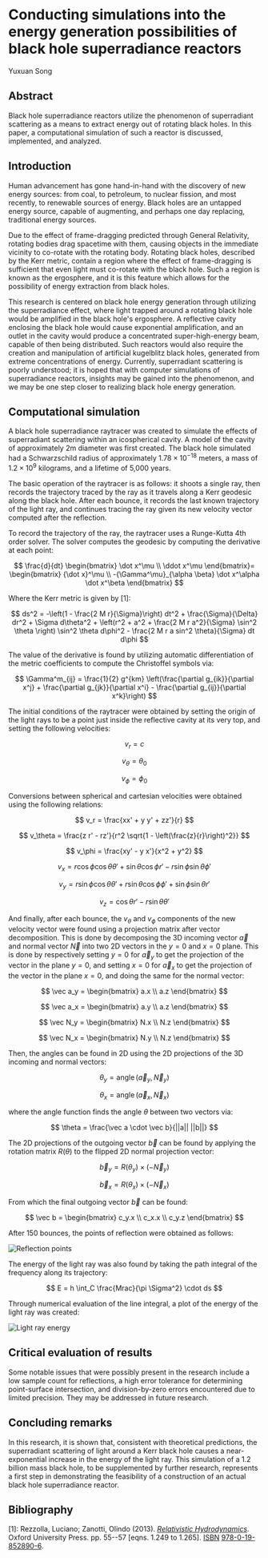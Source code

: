 # Conducting simulations into the energy generation possibilities of black hole superradiance reactors

Yuxuan Song

## Abstract

Black hole superradiance reactors utilize the phenomenon of superradiant scattering as a means to extract energy out of rotating black holes. In this paper, a computational simulation of such a reactor is discussed, implemented, and analyzed.

## Introduction

Human advancement has gone hand-in-hand with the discovery of new energy sources: from coal, to petroleum, to nuclear fission, and most recently, to renewable sources of energy. Black holes are an untapped energy source, capable of augmenting, and perhaps one day replacing, traditional energy sources.

Due to the effect of frame-dragging predicted through General Relativity, rotating bodies drag spacetime with them, causing objects in the immediate vicinity to co-rotate with the rotating body. Rotating black holes, described by the Kerr metric, contain a region where the effect of frame-dragging is sufficient that even light must co-rotate with the black hole. Such a region is known as the ergosphere, and it is this feature which allows for the possibility of energy extraction from black holes.

This research is centered on black hole energy generation through utilizing the superradiance effect, where light trapped around a rotating black hole would be amplified in the black hole's ergosphere. A reflective cavity enclosing the black hole would cause exponential amplification, and an outlet in the cavity would produce a concentrated super-high-energy beam, capable of then being distributed.  Such reactors would also require the creation and manipulation of artificial kugelblitz black holes, generated from extreme concentrations of energy. Currently, superradiant scattering is poorly understood; it is hoped that with computer simulations of superradiance reactors, insights may be gained into the phenomenon, and we may be one step closer to realizing black hole energy generation.

## Computational simulation

A black hole superradiance raytracer was created to simulate the effects of superradiant scattering within an icospherical cavity. A model of the cavity of approximately 2m diameter was first created. The black hole simulated had a Schwarzschild radius of approximately $1.78 \times 10^{-18}$ meters, a mass of $1.2 \times 10^9$ kilograms, and a lifetime of 5,000 years.

The basic operation of the raytracer is as follows: it shoots a single ray, then records the trajectory traced by the ray as it travels along a Kerr geodesic along the black hole. After each bounce, it records the last known trajectory of the light ray, and continues tracing the ray given its new velocity vector computed after the reflection.

To record the trajectory of the ray, the raytracer uses a Runge-Kutta 4th order solver. The solver computes the geodesic by computing the derivative at each point:

$$
\frac{d}{dt} \begin{bmatrix} \dot x^\mu \\ \ddot x^\mu \end{bmatrix}= \begin{bmatrix} {\dot x}^\mu \\ -{\Gamma^\mu}_{\alpha \beta} \dot x^\alpha \dot x^\beta \end{bmatrix}
$$

Where the Kerr metric is given by [1]:

$$
ds^2 = -\left(1 - \frac{2 M r}{\Sigma}\right) dt^2 + \frac{\Sigma}{\Delta} dr^2 + \Sigma d\theta^2 + \left(r^2 + a^2 + \frac{2 M r a^2}{\Sigma} \sin^2 \theta \right) \sin^2 \theta d\phi^2 - \frac{2 M r a sin^2 \theta}{\Sigma} dt d\phi
$$

The value of the derivative is found by utilizing automatic differentiation of the metric coefficients to compute the Christoffel symbols via:

$$
\Gamma^m_{ij} = \frac{1}{2} g^{km} \left(\frac{\partial g_{ik}}{\partial x^j} + \frac{\partial g_{jk}}{\partial x^i} - \frac{\partial g_{ij}}{\partial x^k}\right)
$$

The initial conditions of the raytracer were obtained by setting the origin of the light rays to be a point just inside the reflective cavity at its very top, and setting the following velocities:

$$
v_r = c
$$

$$
v_\theta = \theta_0
$$

$$
v_\phi = \phi_0
$$

Conversions between spherical and cartesian velocities were obtained using the following relations:

$$
v_r = \frac{xx' + y y' + zz'}{r}
$$

$$
v_\theta = \frac{z r' - rz'}{r^2 \sqrt{1 - \left(\frac{z}{r}\right)^2}}
$$

$$
v_\phi = \frac{xy' - y x'}{x^2 + y^2}
$$

$$
v_x = r \cos \phi \cos \theta \theta' + \sin \theta \cos \phi r' - r \sin \phi \sin \theta \phi'
$$

$$
v_y = r \sin \phi \cos \theta \theta' + r \sin \theta \cos \phi \phi' + \sin \phi \sin \theta r'
$$

$$
v_z = \cos \theta r' - r \sin \theta \theta'
$$

And finally, after each bounce, the $v_\theta$ and $v_\phi$ components of the new velocity vector were found using a projection matrix after vector decomposition. This is done by decomposing the 3D incoming vector $\vec a$ and normal vector $\vec N$ into two 2D vectors in the $y = 0$ and $x = 0$ plane. This is done by respectively setting $y = 0$ for $\vec a_y$ to get the projection of the vector in the plane $y = 0$, and setting $x = 0$ for $\vec a_x$ to get the projection of the vector in the plane $x = 0$, and doing the same for the normal vector:

$$
\vec a_y = 
\begin{bmatrix}
a.x \\
a.z
\end{bmatrix}
$$

$$
\vec a_x = 
\begin{bmatrix}
a.y \\
a.z
\end{bmatrix}
$$

$$
\vec N_y = 
\begin{bmatrix}
N.x \\
N.z
\end{bmatrix}
$$

$$
\vec N_x = 
\begin{bmatrix}
N.y \\
N.z
\end{bmatrix}
$$

Then, the angles can be found in 2D using the 2D projections of the 3D incoming and normal vectors:

$$
\theta_y = \operatorname{angle} \left(\vec a_y, \vec N_y\right)
$$

$$
\theta_x = \operatorname{angle} \left(\vec a_x, \vec N_x\right)
$$

where the angle function finds the angle $\theta$ between two vectors via:

$$
\theta = \frac{\vec a \cdot \vec b}{||a|| ||b||}
$$

The 2D projections of the outgoing vector $\vec b$ can be found by applying the rotation matrix $R(\theta)$ to the flipped 2D normal projection vector: 

$$
\vec b_y = R(\theta_y) \times (-\vec N_y)
$$

$$
\vec b_x = R(\theta_x) \times (-\vec N_x)
$$

From which the final outgoing vector $\vec b$ can be found:

$$
\vec b = \begin{bmatrix}
c_y.x \\
c_x.x \\
c_y.z
\end{bmatrix}
$$

After 150 bounces, the points of reflection were obtained as follows:

![Reflection points](./images/points_of_reflection.png)

The energy of the light ray was also found by taking the path integral of the frequency along its trajectory:

$$
E = h \int_C \frac{Mrac}{\pi \Sigma^2} \cdot ds
$$

Through numerical evaluation of the line integral, a plot of the energy of the light ray was created:

![Light ray energy](./images/energy_increase_reactor.png)

## Critical evaluation of results

Some notable issues that were possibly present in the research include a low sample count for reflections, a high error tolerance for determining point-surface intersection, and division-by-zero errors encountered due to limited precision. They may be addressed in future research.

## Concluding remarks

In this research, it is shown that, consistent with theoretical predictions, the superradiant scattering of light around a Kerr black hole causes a near-exponential increase in the energy of the light ray. This simulation of a 1.2 billion mass black hole, to be supplemented by further research, represents a first step in demonstrating the feasibility of a construction of an actual black hole superradiance reactor.

## Bibliography

[1]: Rezzolla, Luciano; Zanotti, Olindo (2013). [*Relativistic Hydrodynamics*](https://books.google.com/books?id=aS1oAgAAQBAJ&pg=PA57). Oxford University Press. pp. 55--57 [eqns. 1.249 to 1.265]. [ISBN](https://en.wikipedia.org/wiki/ISBN_(identifier) "ISBN (identifier)") [978-0-19-852890-6](https://en.wikipedia.org/wiki/Special:BookSources/978-0-19-852890-6 "Special:BookSources/978-0-19-852890-6").
